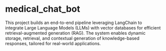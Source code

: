 # medical_chat_bot
This project builds an end-to-end pipeline leveraging LangChain to integrate Large Language Models (LLMs) with vector databases for efficient retrieval-augmented generation (RAG). The system enables dynamic storage, retrieval, and contextual generation of knowledge-based responses, tailored for real-world applications.
